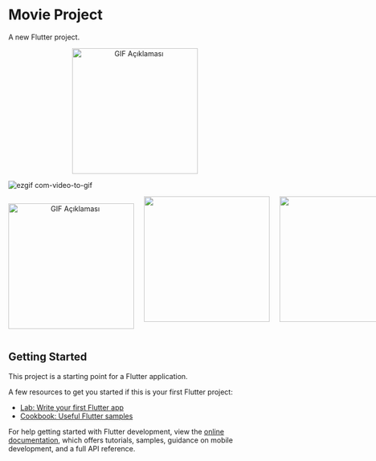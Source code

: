 # Movie Project

A new Flutter project.
<p align="center">
  <img src="https://github.com/eyuphan-oguz/softwareproject/assets/75530935/dfb1a505-9445-4abb-ba60-2fad55d76e5d" alt="GIF Açıklaması" width="250" height="auto">
</p>

![ezgif com-video-to-gif](https://github.com/eyuphan-oguz/softwareproject/assets/75530935/dfb1a505-9445-4abb-ba60-2fad55d76e5d)


<div style="display: flex; gap: 20px;">
  <p align="center">
  <img src="https://github.com/eyuphan-oguz/softwareproject/assets/75530935/dfb1a505-9445-4abb-ba60-2fad55d76e5d" alt="GIF Açıklaması" width="250" height="auto">
</p>
  <img src="https://github.com/eyuphan-oguz/softwareproject/assets/75530935/3339ba21-0d2a-4cb3-bab0-866f5cd4f2f2" width="250" height="auto" />
  <img src="https://github.com/eyuphan-oguz/softwareproject/assets/75530935/3339ba21-0d2a-4cb3-bab0-866f5cd4f2f2" width="250" height="auto" />
</div>


## Getting Started

This project is a starting point for a Flutter application.

A few resources to get you started if this is your first Flutter project:

- [Lab: Write your first Flutter app](https://docs.flutter.dev/get-started/codelab)
- [Cookbook: Useful Flutter samples](https://docs.flutter.dev/cookbook)

For help getting started with Flutter development, view the
[online documentation](https://docs.flutter.dev/), which offers tutorials,
samples, guidance on mobile development, and a full API reference.
